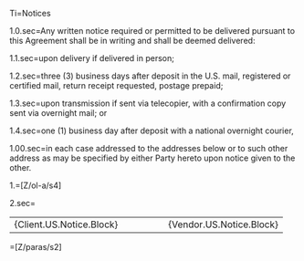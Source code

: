 Ti=Notices

1.0.sec=Any written notice required or permitted to be delivered pursuant to this Agreement shall be in writing and shall be deemed delivered: 

1.1.sec=upon delivery if delivered in person;

1.2.sec=three (3) business days after deposit in the U.S. mail, registered or certified mail, return receipt requested, postage prepaid;

1.3.sec=upon transmission if sent via telecopier, with a confirmation copy sent via overnight mail; or

1.4.sec=one (1) business day after deposit with a national overnight courier,

1.00.sec=in each case addressed to the addresses below or to such other address as may be specified by either Party hereto upon notice given to the other.

1.=[Z/ol-a/s4]

2.sec=<table><tr><td>{Client.US.Notice.Block}</td><td width="15%"></td><td>{Vendor.US.Notice.Block}</td></tr></table>

=[Z/paras/s2]
